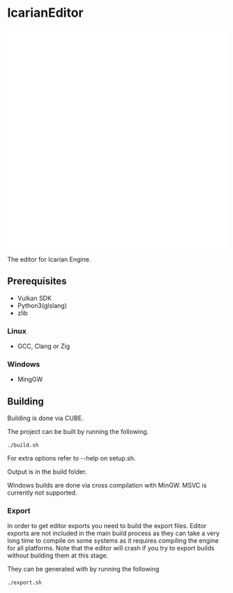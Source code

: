 # IcarianEditor

![image](resources/Icarian_Logo_White.svg)

The editor for Icarian Engine.

## Prerequisites
* Vulkan SDK
* Python3(glslang)
* zlib
### Linux
* GCC, Clang or Zig
### Windows
* MingGW

## Building

Building is done via CUBE.

The project can be built by running the following.
```
./build.sh
```

For extra options refer to --help on setup.sh.

Output is in the build folder.

Windows builds are done via cross compilation with MinGW.
MSVC is currently not supported.

### Export
In order to get editor exports you need to build the export files. Editor exports are not included in the main build process as they can take a very long time to compile on some systems as it requires compiling the engine for all platforms. Note that the editor will crash if you try to export builds without building them at this stage.

They can be generated with by running the following
```
./export.sh
```